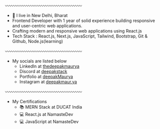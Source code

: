 〰️〰️〰️〰️〰️〰️〰️〰️〰️〰️〰️〰️〰️〰️〰️〰️〰️〰️

- 📌 I live in New Delhi, Bharat 
- Frontend Developer with 1 year of solid experience building responsive and user-centric web applications. 
- Crafting modern and responsive web applications using React.js 
- Tech Stack : React.js, Next.js, JavaScript, Tailwind, Bootstrap, Git & Github, Node.js(learning) 

〰️〰️〰️〰️〰️〰️〰️〰️〰️〰️〰️〰️〰️〰️〰️〰️〰️〰️

- My socials are listed below
  - LinkedIn at <a href="https://linkedin.com/in/thedeepakmaurya">thedeepakmaurya</a> 
  - Discord at <a href="https://discordapp.com/users/deepakstack">deepakstack</a>
  - Portfolio at <a href="https://deepakmaurya.us">deepakMaurya</a>
  - Instagram at <a href="https://instagram.com/deepakmaur.ya">deepakmaur.ya</a>

〰️〰️〰️〰️〰️〰️〰️〰️〰️〰️〰️〰️〰️〰️〰️〰️〰️〰️

- My Certifications
  - 📚 MERN Stack at DUCAT India
  - 💻 React.js at NamasteDev
  - 💻 JavaScript at NamasteDev

